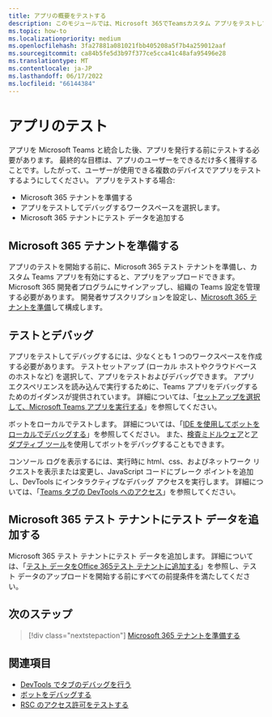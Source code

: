 ```yaml
---
title: アプリの概要をテストする
description: このモジュールでは、Microsoft 365でTeamsカスタム アプリをテストしてデバッグし、Microsoft 365 テナントにテスト データを追加するプロセスについて説明します。
ms.topic: how-to
ms.localizationpriority: medium
ms.openlocfilehash: 3fa27881a081021fbb405208a5f7b4a259012aaf
ms.sourcegitcommit: ca84b5fe5d3b97f377ce5cca41c48afa95496e28
ms.translationtype: MT
ms.contentlocale: ja-JP
ms.lasthandoff: 06/17/2022
ms.locfileid: "66144384"
---
```

# <a name="test-your-app"></a>アプリのテスト

アプリを Microsoft Teams と統合した後、アプリを発行する前にテストする必要があります。 最終的な目標は、アプリのユーザーをできるだけ多く獲得することです。したがって、ユーザーが使用できる複数のデバイスでアプリをテストするようにしてください。 アプリをテストする場合:

* Microsoft 365 テナントを準備する
* アプリをテストしてデバッグするワークスペースを選択します。
* Microsoft 365 テナントにテスト データを追加する

## <a name="prepare-your-microsoft-365-tenant"></a>Microsoft 365 テナントを準備する

アプリのテストを開始する前に、Microsoft 365 テスト テナントを準備し、カスタム Teams アプリを有効にすると、アプリをアップロードできます。 Microsoft 365 開発者プログラムにサインアップし、組織の Teams 設定を管理する必要があります。 開発者サブスクリプションを設定し、[Microsoft 365 テナントを準備](~/concepts/build-and-test/prepare-your-o365-tenant.md)して構成します。

## <a name="test-and-debug"></a>テストとデバッグ

アプリをテストしてデバッグするには、少なくとも 1 つのワークスペースを作成する必要があります。 テストセットアップ (ローカル ホストやクラウドベースのホストなど) を選択して、アプリをテストおよびデバッグできます。 アプリ エクスペリエンスを読み込んで実行するために、Teams アプリをデバッグするためのガイダンスが提供されています。 詳細については、「[セットアップを選択して、Microsoft Teams アプリを実行する](~/concepts/build-and-test/debug.md)」を参照してください。

ボットをローカルでテストします。 詳細については、「[IDE を使用してボットをローカルでデバッグする](~/bots/how-to/debug/locally-with-an-ide.md)」を参照してください。 また、[検査ミドルウェア](/azure/bot-service/bot-service-debug-inspection-middleware?view=azure-bot-service-4.0&tabs=csharp&preserve-view=true)と[アダプティブ ツール](/azure/bot-service/bot-service-debug-adaptive-tools?view=azure-bot-service-4.0&preserve-view=true)を使用してボットをデバッグすることもできます。

コンソール ログを表示するには、実行時に html、css、およびネットワーク リクエストを表示または変更し、JavaScript コードにブレーク ポイントを追加し、DevTools にインタラクティブなデバッグ アクセスを実行します。 詳細については、「[Teams タブの DevTools へのアクセス](~/tabs/how-to/developer-tools.md)」を参照してください。

## <a name="add-test-data-to-your-microsoft-365-tenant"></a>Microsoft 365 テスト テナントにテスト データを追加する

Microsoft 365 テスト テナントにテスト データを追加します。 詳細については、「[テスト データをOffice 365テスト テナントに追加する](~/concepts/build-and-test/test-data.md)」を参照し、テスト データのアップロードを開始する前にすべての前提条件を満たしてください。

## <a name="next-step"></a>次のステップ

> [!div class="nextstepaction"]
> [Microsoft 365 テナントを準備する](~/concepts/build-and-test/prepare-your-o365-tenant.md)

## <a name="see-also"></a>関連項目

* [DevTools でタブのデバッグを行う](~/tabs/how-to/developer-tools.md)
* [ボットをデバッグする](~/bots/how-to/debug/locally-with-an-ide.md)
* [RSC のアクセス許可をテストする](~/graph-api/rsc/test-resource-specific-consent.md)

